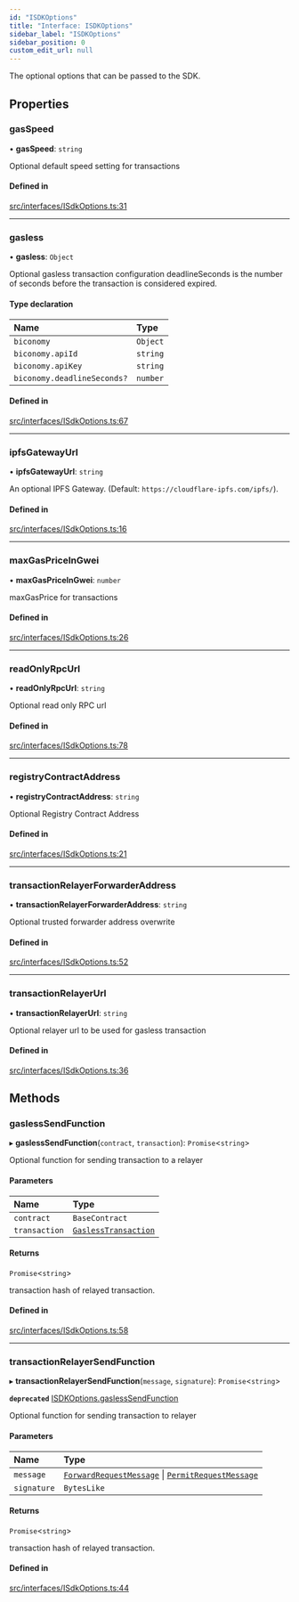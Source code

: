 ```yaml
---
id: "ISDKOptions"
title: "Interface: ISDKOptions"
sidebar_label: "ISDKOptions"
sidebar_position: 0
custom_edit_url: null
---
```


The optional options that can be passed to the SDK.

## Properties

### gasSpeed

• **gasSpeed**: `string`

Optional default speed setting for transactions

#### Defined in

[src/interfaces/ISdkOptions.ts:31](https://github.com/PrasoonPratham/nftlabs-sdk-ts/blob/e7d1d7f/src/interfaces/ISdkOptions.ts#L31)

___

### gasless

• **gasless**: `Object`

Optional gasless transaction configuration
deadlineSeconds is the number of seconds before the transaction is considered expired.

#### Type declaration

| Name | Type |
| :------ | :------ |
| `biconomy` | `Object` |
| `biconomy.apiId` | `string` |
| `biconomy.apiKey` | `string` |
| `biconomy.deadlineSeconds?` | `number` |

#### Defined in

[src/interfaces/ISdkOptions.ts:67](https://github.com/PrasoonPratham/nftlabs-sdk-ts/blob/e7d1d7f/src/interfaces/ISdkOptions.ts#L67)

___

### ipfsGatewayUrl

• **ipfsGatewayUrl**: `string`

An optional IPFS Gateway. (Default: `https://cloudflare-ipfs.com/ipfs/`).

#### Defined in

[src/interfaces/ISdkOptions.ts:16](https://github.com/PrasoonPratham/nftlabs-sdk-ts/blob/e7d1d7f/src/interfaces/ISdkOptions.ts#L16)

___

### maxGasPriceInGwei

• **maxGasPriceInGwei**: `number`

maxGasPrice for transactions

#### Defined in

[src/interfaces/ISdkOptions.ts:26](https://github.com/PrasoonPratham/nftlabs-sdk-ts/blob/e7d1d7f/src/interfaces/ISdkOptions.ts#L26)

___

### readOnlyRpcUrl

• **readOnlyRpcUrl**: `string`

Optional read only RPC url

#### Defined in

[src/interfaces/ISdkOptions.ts:78](https://github.com/PrasoonPratham/nftlabs-sdk-ts/blob/e7d1d7f/src/interfaces/ISdkOptions.ts#L78)

___

### registryContractAddress

• **registryContractAddress**: `string`

Optional Registry Contract Address

#### Defined in

[src/interfaces/ISdkOptions.ts:21](https://github.com/PrasoonPratham/nftlabs-sdk-ts/blob/e7d1d7f/src/interfaces/ISdkOptions.ts#L21)

___

### transactionRelayerForwarderAddress

• **transactionRelayerForwarderAddress**: `string`

Optional trusted forwarder address overwrite

#### Defined in

[src/interfaces/ISdkOptions.ts:52](https://github.com/PrasoonPratham/nftlabs-sdk-ts/blob/e7d1d7f/src/interfaces/ISdkOptions.ts#L52)

___

### transactionRelayerUrl

• **transactionRelayerUrl**: `string`

Optional relayer url to be used for gasless transaction

#### Defined in

[src/interfaces/ISdkOptions.ts:36](https://github.com/PrasoonPratham/nftlabs-sdk-ts/blob/e7d1d7f/src/interfaces/ISdkOptions.ts#L36)

## Methods

### gaslessSendFunction

▸ **gaslessSendFunction**(`contract`, `transaction`): `Promise`<`string`\>

Optional function for sending transaction to a relayer

#### Parameters

| Name | Type |
| :------ | :------ |
| `contract` | `BaseContract` |
| `transaction` | [`GaslessTransaction`](GaslessTransaction) |

#### Returns

`Promise`<`string`\>

transaction hash of relayed transaction.

#### Defined in

[src/interfaces/ISdkOptions.ts:58](https://github.com/PrasoonPratham/nftlabs-sdk-ts/blob/e7d1d7f/src/interfaces/ISdkOptions.ts#L58)

___

### transactionRelayerSendFunction

▸ **transactionRelayerSendFunction**(`message`, `signature`): `Promise`<`string`\>

**`deprecated`** [ISDKOptions.gaslessSendFunction](ISDKOptions#gaslesssendfunction)

Optional function for sending transaction to relayer

#### Parameters

| Name | Type |
| :------ | :------ |
| `message` | [`ForwardRequestMessage`](../modules#forwardrequestmessage) \| [`PermitRequestMessage`](../modules#permitrequestmessage) |
| `signature` | `BytesLike` |

#### Returns

`Promise`<`string`\>

transaction hash of relayed transaction.

#### Defined in

[src/interfaces/ISdkOptions.ts:44](https://github.com/PrasoonPratham/nftlabs-sdk-ts/blob/e7d1d7f/src/interfaces/ISdkOptions.ts#L44)
